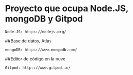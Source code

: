 # Proyecto que ocupa Node.JS, mongoDB y Gitpod


```
Node.JS: https://nodejs.org/
```

##Base de datos, Atlas
```
mongoDB: https://www.mongodb.com/
```

##Editor de código en la nuve
```
Gitpod: https://www.gitpod.io/
```
